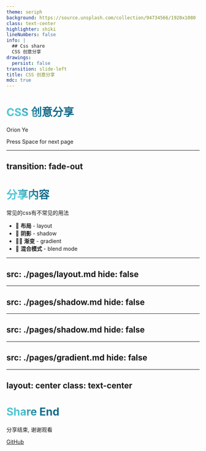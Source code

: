 ```yaml
---
theme: seriph
background: https://source.unsplash.com/collection/94734566/1920x1080
class: text-center
highlighter: shiki
lineNumbers: false
info: |
  ## Css share
  CSS 创意分享
drawings:
  persist: false
transition: slide-left
title: CSS 创意分享
mdc: true
---
```


# CSS 创意分享

Orion Ye

<div class="pt-12">
  <span @click="$slidev.nav.next" class="px-2 py-1 rounded cursor-pointer" hover="bg-white bg-opacity-10">
    Press Space for next page <carbon:arrow-right class="inline"/>
  </span>
</div>

<div class="abs-br m-6 flex gap-2">
  <a href="https://github.com/ikomom/css-share-slidev" target="_blank" alt="GitHub"
    class="text-xl slidev-icon-btn opacity-50 !border-none !hover:text-white">
    <carbon-logo-github />
  </a>
</div>

<!--
The last comment block of each slide will be treated as slide notes. It will be visible and editable in Presenter Mode along with the slide. [Read more in the docs](https://sli.dev/guide/syntax.html#notes)
-->

---
transition: fade-out
---

# 分享内容

常见的css有不常见的用法

- 📝 **布局** - layout
- 🎨 **阴影** - shadow
- 🧑‍💻 **渐变** - gradient
- 🤹 **混合模式** - blend mode

[//]: # (- 🎥 **滤镜** - filter)

[//]: # (- 📤 **SVG 滤镜** - svg filter)

[//]: # (- 🛠 **伪元素** - pseudo element)

[//]: # (- 🌊 **波浪效果** - wave effect)

[//]: # (- 🦼 **滚动视差** - scrolling parallax)

[//]: # (- ✨ **3D**)

<!--
You can have `style` tag in markdown to override the style for the current page.
Learn more: https://sli.dev/guide/syntax#embedded-styles
-->

<style>
h1 {
  background-color: #2B90B6;
  background-image: linear-gradient(45deg, #4EC5D4 10%, #146b8c 20%);
  background-size: 100%;
  -webkit-background-clip: text;
  -moz-background-clip: text;
  -webkit-text-fill-color: transparent;
  -moz-text-fill-color: transparent;
}
</style>

<!--
Here is another comment.
-->

---
src: ./pages/layout.md
hide: false
---

---
src: ./pages/shadow.md
hide: false
---

---
src: ./pages/shadow.md
hide: false
---

---
src: ./pages/gradient.md
hide: false
---


---
layout: center
class: text-center
---

# Share End

分享结束, 谢谢观看

[GitHub](https://github.com/slidevjs/slidev) 
